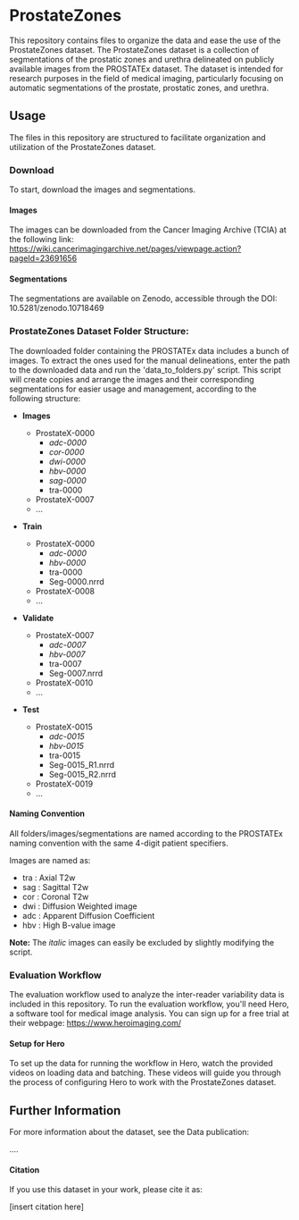# ProstateZones

This repository contains files to organize the data and ease the use of the ProstateZones dataset.
The ProstateZones dataset is a collection of segmentations of the prostatic zones and urethra delineated on publicly available images from the PROSTATEx dataset. The dataset is intended for research purposes in the field of medical imaging, particularly focusing on automatic segmentations of the prostate, prostatic zones, and urethra.


## Usage
The files in this repository are structured to facilitate organization and utilization of the ProstateZones dataset.

### Download
To start, download the images and segmentations.

#### Images
The images can be downloaded from the Cancer Imaging Archive (TCIA) at the following link: https://wiki.cancerimagingarchive.net/pages/viewpage.action?pageId=23691656
#### Segmentations
The segmentations are available on Zenodo, accessible through the DOI: 10.5281/zenodo.10718469

### ProstateZones Dataset Folder Structure:

The downloaded folder containing the PROSTATEx data includes a bunch of images. To extract the ones used for the manual delineations, enter the path to the downloaded data and run the 'data_to_folders.py' script.
This script will create copies and arrange the images and their corresponding segmentations for easier usage and management, according to the following structure:

- **Images**
  - ProstateX-0000
    - _adc-0000_
    - _cor-0000_
    - _dwi-0000_
    - _hbv-0000_
    - _sag-0000_
    - tra-0000
  - ProstateX-0007
  - ...

- **Train**
  - ProstateX-0000
    - _adc-0000_
    - _hbv-0000_
    - tra-0000
    - Seg-0000.nrrd
  - ProstateX-0008
  - ...

- **Validate**
  - ProstateX-0007
    - _adc-0007_
    - _hbv-0007_
    - tra-0007
    - Seg-0007.nrrd
  - ProstateX-0010
  - ...

- **Test**
  - ProstateX-0015
    - _adc-0015_
    - _hbv-0015_
    - tra-0015
    - Seg-0015_R1.nrrd
    - Seg-0015_R2.nrrd
  - ProstateX-0019
  - ...
 
#### Naming Convention
All folders/images/segmentations are named according to the PROSTATEx naming convention with the same 4-digit patient specifiers.

Images are named as:

- tra : Axial T2w
- sag : Sagittal T2w
- cor : Coronal T2w
- dwi : Diffusion Weighted image
- adc : Apparent Diffusion Coefficient
- hbv : High B-value image

**Note:** The _italic_ images can easily be excluded by slightly modifying the script.

### Evaluation Workflow
The evaluation workflow used to analyze the inter-reader variability data is included in this repository.
To run the evaluation workflow, you'll need Hero, a software tool for medical image analysis. You can sign up for a free trial at their webpage: https://www.heroimaging.com/

#### Setup for Hero
To set up the data for running the workflow in Hero, watch the provided videos on loading data and batching. These videos will guide you through the process of configuring Hero to work with the ProstateZones dataset.


## Further Information

For more information about the dataset, see the Data publication:

....

#### Citation
If you use this dataset in your work, please cite it as:

[insert citation here]
